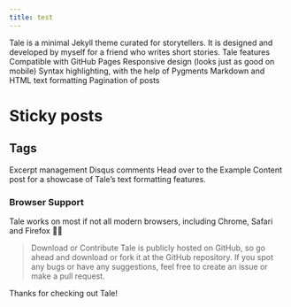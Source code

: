 ```yaml
---
title: test
---
```

Tale is a minimal Jekyll theme curated for storytellers. It is designed and developed by myself for a friend who writes short stories.
Tale features
Compatible with GitHub Pages
Responsive design (looks just as good on mobile)
Syntax highlighting, with the help of Pygments
Markdown and HTML text formatting
Pagination of posts
# Sticky posts
## Tags
Excerpt management
Disqus comments
Head over to the Example Content post for a showcase of Tale’s text formatting features.

### Browser Support
Tale works on most if not all modern browsers, including Chrome, Safari and Firefox 👍🏼

>Download or Contribute
Tale is publicly hosted on GitHub, so go ahead and download or fork it at the GitHub repository. If you spot any bugs or have any suggestions, feel free to create an issue or make a pull request.

Thanks for checking out Tale!